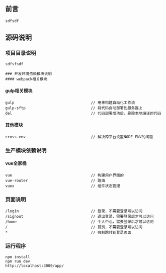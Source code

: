 

## 前言
```
sdfsdf
```


## 源码说明
### 项目目录说明
```
sdfsfsdf

### 开发环境依赖模块说明
#### webpack相关模块

```

#### gulp相关模块
```
gulp                                  // 用来构建自动化工作流
gulp-sftp                             // 将代码自动部署到服务器上
del                                   // 代码部署成功后，删除本地编译的代码
```
#### 其他模块
```
cross-env                             // 解决跨平台设置NODE_ENV的问题
```
### 生产模块依赖说明
#### vue全家桶
```
vue                                   // 构建用户界面的
vue-router                            // 路由
vuex                                  // 组件状态管理
```

### 页面说明
```
/login                                // 登录，不需要登录可以访问
/signout                              // 退出登录，需要登录后才可以访问
/home                                 // 个人中心，需要登录后才可以访问
/                                     // 首页，不需要登录可以访问
*                                     // 强制跳转到登录页面
```

### 运行程序 
```
npm install
npm run dev
http://localhost:3000/app/
```


